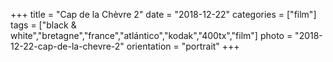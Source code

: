 +++
title = "Cap de la Chèvre 2"
date = "2018-12-22"
categories = ["film"]
tags = ["black & white","bretagne","france","atlántico","kodak","400tx","film"]
photo = "2018-12-22-cap-de-la-chevre-2"
orientation = "portrait"
+++
